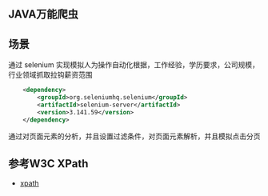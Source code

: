 ## JAVA万能爬虫

## 场景
通过 selenium 实现模拟人为操作自动化根据，工作经验，学历要求，公司规模，行业领域抓取拉钩薪资范围


```xml
    <dependency>
        <groupId>org.seleniumhq.selenium</groupId>
        <artifactId>selenium-server</artifactId>
        <version>3.141.59</version>
    </dependency>
```

通过对页面元素的分析，并且设置过滤条件，对页面元素解析，并且模拟点击分页

## 参考W3C XPath
- [xpath](http://www.w3school.com.cn/xpath/xpath_syntax.asp)
